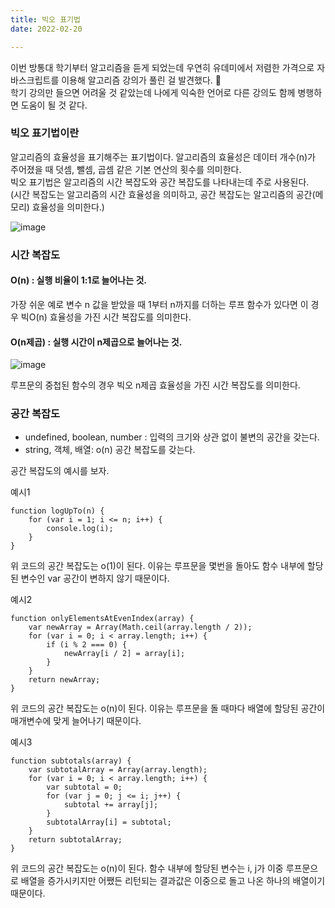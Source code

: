 ```yaml
---
title: 빅오 표기법
date: 2022-02-20

---
```


이번 방통대 학기부터 알고리즘을 듣게 되었는데 우연히 유데미에서 저렴한 가격으로 자바스크립트를 이용해 알고리즘 강의가 풀린 걸 발견했다. 🥰   
학기 강의만 들으면 어려울 것 같았는데 나에게 익숙한 언어로 다른 강의도 함께 병행하면 도움이 될 것 같다.

### 빅오 표기법이란
알고리즘의 효율성을 표기해주는 표기법이다. 알고리즘의 효율성은 데이터 개수(n)가 주어졌을 때 덧셈, 뺄셈, 곱셈 같은 기본 연산의 횟수를 의미한다.   
빅오 표기법은 알고리즘의 시간 복잡도와 공간 복잡도를 나타내는데 주로 사용된다.   
(시간 복잡도는 알고리즘의 시간 효율성을 의미하고, 공간 복잡도는 알고리즘의 공간(메모리) 효율성을 의미한다.)

![image](https://user-images.githubusercontent.com/24996316/154831296-dc1994da-af15-4c35-bc02-57e48279714b.png)


### 시간 복잡도 
#### O(n) : 실행 비율이 1:1로 늘어나는 것.  

가장 쉬운 예로 변수 n 값을 받았을 때 1부터 n까지를 더하는 루프 함수가 있다면 이 경우 빅O(n) 효율성을 가진 시간 복잡도를 의미한다.

#### O(n제곱) : 실행 시간이 n제곱으로 늘어나는 것.    
![image](https://user-images.githubusercontent.com/24996316/154831345-12c37cef-5606-4e56-bed5-0e37a104a85a.png)

루프문의 중첩된 함수의 경우 빅오 n제곱 효율성을 가진 시간 복잡도를 의미한다.

### 공간 복잡도

- undefined, boolean, number : 입력의 크기와 상관 없이 불변의 공간을 갖는다.
- string, 객체, 배열: o(n) 공간 복잡도를 갖는다.

공간 복잡도의 예시를 보자.   

예시1   
```
function logUpTo(n) {
    for (var i = 1; i <= n; i++) {
        console.log(i);
    }
}
```
위 코드의 공간 복잡도는 o(1)이 된다. 이유는 루프문을 몇번을 돌아도 함수 내부에 할당된 변수인 var 공간이 변하지 않기 때문이다.   

예시2   
```
function onlyElementsAtEvenIndex(array) {
    var newArray = Array(Math.ceil(array.length / 2));
    for (var i = 0; i < array.length; i++) {
        if (i % 2 === 0) {
            newArray[i / 2] = array[i];
        }
    }
    return newArray;
}
```
위 코드의 공간 복잡도는 o(n)이 된다. 이유는 루프문을 돌 때마다 배열에 할당된 공간이 매개변수에 맞게 늘어나기 때문이다.   

예시3   
```
function subtotals(array) {
    var subtotalArray = Array(array.length);
    for (var i = 0; i < array.length; i++) {
        var subtotal = 0;
        for (var j = 0; j <= i; j++) {
            subtotal += array[j];
        }
        subtotalArray[i] = subtotal;
    }
    return subtotalArray;
}
```
위 코드의 공간 복잡도는 o(n)이 된다. 함수 내부에 할당된 변수는 i, j가 이중 루프문으로 배열을 증가시키지만 어쨌든 리턴되는 결과값은 이중으로 돌고 나온 하나의 배열이기 때문이다.   

